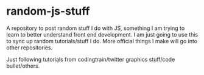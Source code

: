 # random-js-stuff
A repository to post random stuff I do with JS, something I am trying to learn to better understand front end development. I am just going to use this to sync up random tutorials/stuff I do. More official things I make will go into other repositories.

Just following tutorials from codingtrain/twitter graphics stuff/code bullet/others.

